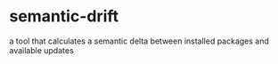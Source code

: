 # semantic-drift
a tool that calculates a semantic delta between installed packages and available updates
